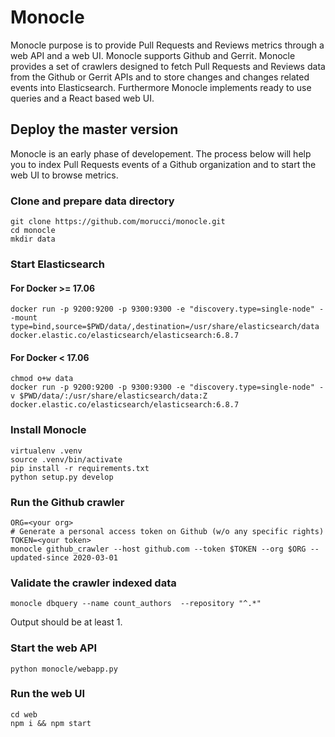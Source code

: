 # Monocle

Monocle purpose is to provide Pull Requests and Reviews metrics through a web API and a web UI. Monocle supports Github and Gerrit. Monocle provides a set of crawlers designed to fetch Pull Requests and Reviews data from the Github or Gerrit APIs and to store changes and changes related events into Elasticsearch. Furthermore Monocle implements ready to use queries and a React based web UI.

## Deploy the master version

Monocle is an early phase of developement. The process below will help you to index Pull Requests events of a Github organization and to start the web UI to browse metrics.

### Clone and prepare data directory

```Shell
git clone https://github.com/morucci/monocle.git
cd monocle
mkdir data
```

### Start Elasticsearch

#### For Docker >= 17.06

```Shell
docker run -p 9200:9200 -p 9300:9300 -e "discovery.type=single-node" --mount type=bind,source=$PWD/data/,destination=/usr/share/elasticsearch/data docker.elastic.co/elasticsearch/elasticsearch:6.8.7
```

#### For Docker < 17.06

```Shell
chmod o+w data
docker run -p 9200:9200 -p 9300:9300 -e "discovery.type=single-node" -v $PWD/data/:/usr/share/elasticsearch/data:Z docker.elastic.co/elasticsearch/elasticsearch:6.8.7
```

### Install Monocle

```Shell
virtualenv .venv
source .venv/bin/activate
pip install -r requirements.txt
python setup.py develop
```

### Run the Github crawler

```Shell
ORG=<your org>
# Generate a personal access token on Github (w/o any specific rights)
TOKEN=<your token>
monocle github_crawler --host github.com --token $TOKEN --org $ORG --updated-since 2020-03-01
```

### Validate the crawler indexed data

```Shell
monocle dbquery --name count_authors  --repository "^.*"
```

Output should be at least 1.

### Start the web API

```Shell
python monocle/webapp.py
```

### Run the web UI

```Shell
cd web
npm i && npm start
```
